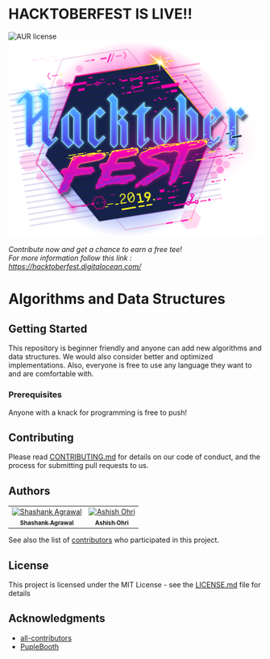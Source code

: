# HACKTOBERFEST IS LIVE!!
![AUR license](https://img.shields.io/aur/license/pac)
<br>
<img src='images/hacktoberfest-img.svg'>

<i>Contribute now and get a chance to earn a free tee!<br>
For more information follow this link : https://hacktoberfest.digitalocean.com/</i>
# Algorithms and Data Structures


## Getting Started

This repository is beginner friendly and anyone can add new algorithms and data structures. We would also consider better and optimized implementations. Also, everyone is free to use any language they want to and are comfortable with.

### Prerequisites

Anyone with a knack for programming is free to push!


## Contributing

Please read [CONTRIBUTING.md](https://github.com/AshishOhri/Yet_Another_Algorithms_Repository-YAAR/blob/master/CONTRIBUTING.md) for details on our code of conduct, and the process for submitting pull requests to us.


## Authors

<table>
  <tr>
    <td align="center"><a href="https://github.com/iam-Shashank"><img src="https://avatars0.githubusercontent.com/u/34963991?s=460&v=4" width="100px;" alt="Shashank Agrawal"/><br /><sub><b>Shashank Agrawal</b></sub></a></td>
    <td align="center"><a href="https://github.com/AshishOhri"><img src="https://avatars1.githubusercontent.com/u/44030156?s=460&v=4" width="100px;" alt="Ashish Ohri"/><br /><sub><b>Ashish Ohri</b></sub></a></td>
  </tr>
 </table>

See also the list of [contributors](https://github.com/AshishOhri/Codes-Algos-and-Stuff/graphs/contributors) who participated in this project.

## License

This project is licensed under the MIT License - see the [LICENSE.md](LICENSE.md) file for details

## Acknowledgments

* <a href="https://github.com/all-contributors">all-contributors</a>
* <a href="https://gist.github.com/PurpleBooth/109311bb0361f32d87a2">PupleBooth</a>

